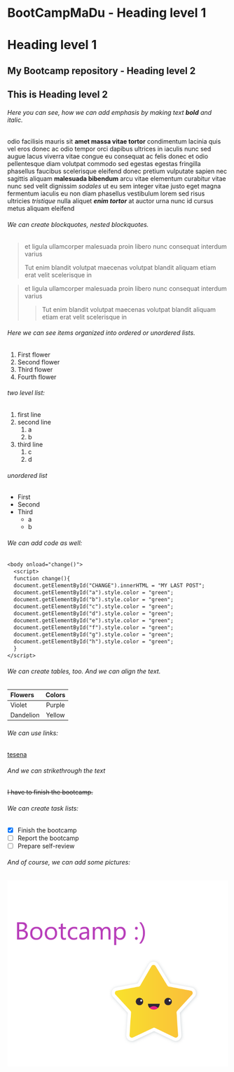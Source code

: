 # BootCampMaDu - Heading level 1

Heading level 1
===============

## My Bootcamp repository - Heading level 2

This is Heading level 2
-----------------------


###### Here you can see, how we can add emphasis by making text **bold** and *italic*.

odio facilisis mauris sit **amet massa vitae tortor** condimentum lacinia quis vel eros donec ac odio tempor orci dapibus ultrices in iaculis nunc sed augue lacus viverra vitae congue eu consequat ac felis donec et odio pellentesque diam volutpat commodo sed egestas egestas fringilla phasellus faucibus scelerisque eleifend donec pretium vulputate sapien nec sagittis aliquam __malesuada bibendum__ arcu vitae elementum curabitur vitae nunc sed velit dignissim _sodales_ ut eu sem integer vitae justo eget magna fermentum iaculis eu non diam phasellus vestibulum lorem sed risus ultricies *tristique* nulla aliquet ***enim tortor*** at auctor urna nunc id cursus metus aliquam eleifend

###### We can create blockquotes, nested blockquotes.
> et ligula ullamcorper malesuada proin libero nunc consequat interdum varius
>
> Tut enim blandit volutpat maecenas volutpat blandit aliquam etiam erat velit scelerisque in


> et ligula ullamcorper malesuada proin libero nunc consequat interdum varius
>
>> Tut enim blandit volutpat maecenas volutpat blandit aliquam etiam erat velit scelerisque in


###### Here we can see items organized into ordered or unordered lists.

1. First flower
2. Second flower
3. Third flower
4. Fourth flower

###### two level list:
1. first line
2. second line
	1. a
	2. b
3. third line
	1. c
	2. d

###### unordered list
- First
- Second
- Third
	- a
	- b


###### We can add code as well:
```
<body onload="change()">
  <script>
  function change(){
  document.getElementById("CHANGE").innerHTML = "MY LAST POST";
  document.getElementById("a").style.color = "green";
  document.getElementById("b").style.color = "green";
  document.getElementById("c").style.color = "green";
  document.getElementById("d").style.color = "green";
  document.getElementById("e").style.color = "green";
  document.getElementById("f").style.color = "green";
  document.getElementById("g").style.color = "green";
  document.getElementById("h").style.color = "green";
  }
</script>
```

###### We can create tables, too. And we can align the text.
| Flowers   | Colors |
| :------   | :----: |
| Violet    | Purple |
| Dandelion | Yellow |

###### We can use links:
[tesena](https://www.tesena.com/)

###### And we can strikethrough the text
~~I have to finish the bootcamp.~~ 

###### We can create task lists:
- [x] Finish the bootcamp
- [ ] Report the bootcamp
- [ ] Prepare self-review

###### And of course, we can add some pictures:
![BOOTCAMP](./BOOTCAMP.bmp)



